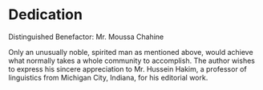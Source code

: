 Dedication
==========

Distinguished Benefactor: Mr. Moussa Chahine

Only an unusually noble, spirited man as mentioned above, would achieve
what normally takes a whole community to accomplish. The author wishes
to express his sincere appreciation to Mr. Hussein Hakim, a professor of
linguistics from Michigan City, Indiana, for his editorial work.


